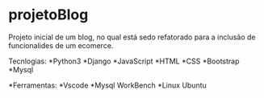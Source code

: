 # projetoBlog
Projeto inicial de um blog, no qual está sedo refatorado para a inclusão de funcionalides de um ecomerce.

Tecnlogias:
*Python3
*Django
*JavaScript
*HTML
*CSS
*Bootstrap
*Mysql

*Ferramentas:
*Vscode
*Mysql WorkBench
*Linux Ubuntu
